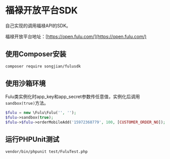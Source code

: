 # 福禄开放平台SDK

自己实现的调用福禄API的SDK。

福禄开放平台地址：[https://open.fulu.com/](https://open.fulu.com/)

## 使用Composer安装

```sh
composer require songjian/fulusdk
```

## 使用沙箱环境

Fulu类实例化时app_key和app_secret参数传任意值，实例化后调用`sandbox(true)`方法。

```php
$fulu = new \Fulu\Fulu('', '');
$fulu->sandbox(true);
$fulu->$fulu->orderMobileAdd('15972368779', 100, [CUSTOMER_ORDER_NO]);
```

## 运行PHPUnit测试

```sh
vendor/bin/phpunit test/FuluTest.php
```